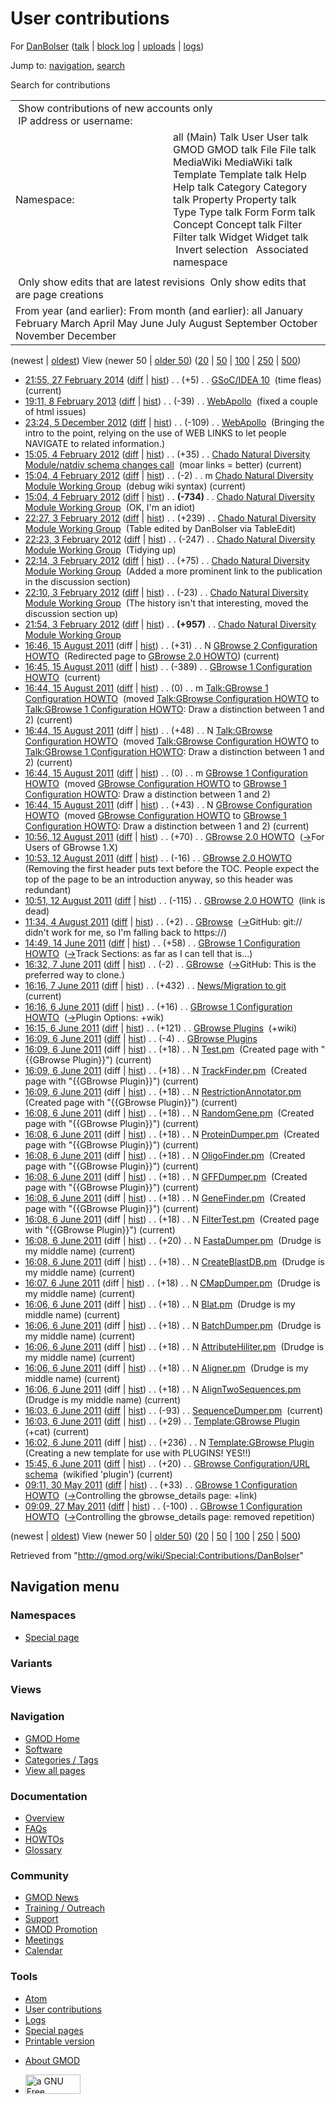 <div id="mw-page-base" class="noprint">

</div>

<div id="mw-head-base" class="noprint">

</div>

<div id="content" class="mw-body" role="main">

<span id="top"></span>

<div id="mw-js-message" style="display:none;">

</div>



# <span dir="auto">User contributions</span>

<div id="bodyContent">

<div id="contentSub">

For [DanBolser](/wiki/User:DanBolser "User:DanBolser") (<a
href="/mediawiki/index.php?title=User_talk:DanBolser&amp;action=edit&amp;redlink=1"
class="new" title="User talk:DanBolser (page does not exist)">talk</a>
\| [block
log](/mediawiki/index.php?title=Special:Log/block&page=User%3ADanBolser "Special:Log/block")
\|
[uploads](/wiki/Special:ListFiles/DanBolser "Special:ListFiles/DanBolser")
\| [logs](/wiki/Special:Log/DanBolser "Special:Log/DanBolser"))

</div>

<div id="jump-to-nav" class="mw-jump">

Jump to: [navigation](#mw-navigation), [search](#p-search)

</div>

<div id="mw-content-text">

Search for contributions

<table class="mw-contributions-table">
<colgroup>
<col style="width: 50%" />
<col style="width: 50%" />
</colgroup>
<tbody>
<tr class="odd">
<td colspan="2"> Show contributions of new accounts only<br />
 IP address or username:</td>
</tr>
<tr class="even">
<td class="mw-label">Namespace:</td>
<td>all (Main) Talk User User talk GMOD GMOD talk File File talk
MediaWiki MediaWiki talk Template Template talk Help Help talk Category
Category talk Property Property talk Type Type talk Form Form talk
Concept Concept talk Filter Filter talk Widget Widget talk  
 Invert selection 
 Associated namespace </td>
</tr>
<tr class="odd">
<td colspan="2"></td>
</tr>
<tr class="even">
<td colspan="2"> Only show edits that are latest revisions
 Only show edits that are page creations</td>
</tr>
<tr class="odd">
<td colspan="2">From year (and earlier): From month (and earlier): all
January February March April May June July August September October
November December</td>
</tr>
</tbody>
</table>

(newest \| <a
href="/mediawiki/index.php?title=Special:Contributions/DanBolser&amp;dir=prev&amp;target=DanBolser"
class="mw-lastlink" rel="last"
title="Special:Contributions/DanBolser">oldest</a>) View (newer 50 \| <a
href="/mediawiki/index.php?title=Special:Contributions/DanBolser&amp;offset=20110527090903&amp;target=DanBolser"
class="mw-nextlink" rel="next"
title="Special:Contributions/DanBolser">older 50</a>) (<a
href="/mediawiki/index.php?title=Special:Contributions/DanBolser&amp;offset=&amp;limit=20&amp;target=DanBolser"
class="mw-numlink" title="Special:Contributions/DanBolser">20</a> \| <a
href="/mediawiki/index.php?title=Special:Contributions/DanBolser&amp;offset=&amp;limit=50&amp;target=DanBolser"
class="mw-numlink" title="Special:Contributions/DanBolser">50</a> \| <a
href="/mediawiki/index.php?title=Special:Contributions/DanBolser&amp;offset=&amp;limit=100&amp;target=DanBolser"
class="mw-numlink" title="Special:Contributions/DanBolser">100</a> \| <a
href="/mediawiki/index.php?title=Special:Contributions/DanBolser&amp;offset=&amp;limit=250&amp;target=DanBolser"
class="mw-numlink" title="Special:Contributions/DanBolser">250</a> \| <a
href="/mediawiki/index.php?title=Special:Contributions/DanBolser&amp;offset=&amp;limit=500&amp;target=DanBolser"
class="mw-numlink" title="Special:Contributions/DanBolser">500</a>)

- <a href="/mediawiki/index.php?title=GSoC/IDEA_10&amp;oldid=25582"
  class="mw-changeslist-date" title="GSoC/IDEA 10">21:55, 27 February
  2014</a>
  ([diff](/mediawiki/index.php?title=GSoC/IDEA_10&diff=prev&oldid=25582 "GSoC/IDEA 10")
  \|
  [hist](/mediawiki/index.php?title=GSoC/IDEA_10&action=history "GSoC/IDEA 10"))
  <span class="mw-changeslist-separator">. .</span>
  <span class="mw-plusminus-pos" dir="ltr"
  title="7,913 bytes after change">(+5)</span>‎
  <span class="mw-changeslist-separator">. .</span>
  <a href="/wiki/GSoC/IDEA_10" class="mw-contributions-title"
  title="GSoC/IDEA 10">GSoC/IDEA 10</a> ‎ <span class="comment">(time
  fleas)</span> <span class="mw-uctop">(current)</span>
- <a href="/mediawiki/index.php?title=WebApollo&amp;oldid=22921"
  class="mw-changeslist-date" title="WebApollo">19:11, 8 February 2013</a>
  ([diff](/mediawiki/index.php?title=WebApollo&diff=prev&oldid=22921 "WebApollo")
  \|
  [hist](/mediawiki/index.php?title=WebApollo&action=history "WebApollo"))
  <span class="mw-changeslist-separator">. .</span>
  <span class="mw-plusminus-neg" dir="ltr"
  title="5,827 bytes after change">(-39)</span>‎
  <span class="mw-changeslist-separator">. .</span>
  <a href="/wiki/WebApollo" class="mw-contributions-title"
  title="WebApollo">WebApollo</a> ‎ <span class="comment">(fixed a couple
  of html issues)</span>
- <a href="/mediawiki/index.php?title=WebApollo&amp;oldid=22582"
  class="mw-changeslist-date" title="WebApollo">23:24, 5 December 2012</a>
  ([diff](/mediawiki/index.php?title=WebApollo&diff=prev&oldid=22582 "WebApollo")
  \|
  [hist](/mediawiki/index.php?title=WebApollo&action=history "WebApollo"))
  <span class="mw-changeslist-separator">. .</span>
  <span class="mw-plusminus-neg" dir="ltr"
  title="4,773 bytes after change">(-109)</span>‎
  <span class="mw-changeslist-separator">. .</span>
  <a href="/wiki/WebApollo" class="mw-contributions-title"
  title="WebApollo">WebApollo</a> ‎ <span class="comment">(Bringing the
  intro to the point, relying on the use of WEB LINKS to let people
  NAVIGATE to related information.)</span>
- <a
  href="/mediawiki/index.php?title=Chado_Natural_Diversity_Module/natdiv_schema_changes_call&amp;oldid=19682"
  class="mw-changeslist-date"
  title="Chado Natural Diversity Module/natdiv schema changes call">15:05,
  4 February 2012</a>
  ([diff](/mediawiki/index.php?title=Chado_Natural_Diversity_Module/natdiv_schema_changes_call&diff=prev&oldid=19682 "Chado Natural Diversity Module/natdiv schema changes call")
  \|
  [hist](/mediawiki/index.php?title=Chado_Natural_Diversity_Module/natdiv_schema_changes_call&action=history "Chado Natural Diversity Module/natdiv schema changes call"))
  <span class="mw-changeslist-separator">. .</span>
  <span class="mw-plusminus-pos" dir="ltr"
  title="11,541 bytes after change">(+35)</span>‎
  <span class="mw-changeslist-separator">. .</span> <a
  href="/wiki/Chado_Natural_Diversity_Module/natdiv_schema_changes_call"
  class="mw-contributions-title"
  title="Chado Natural Diversity Module/natdiv schema changes call">Chado
  Natural Diversity Module/natdiv schema changes call</a> ‎
  <span class="comment">(moar links = better)</span>
  <span class="mw-uctop">(current)</span>
- <a
  href="/mediawiki/index.php?title=Chado_Natural_Diversity_Module_Working_Group&amp;oldid=19681"
  class="mw-changeslist-date"
  title="Chado Natural Diversity Module Working Group">15:04, 4 February
  2012</a>
  ([diff](/mediawiki/index.php?title=Chado_Natural_Diversity_Module_Working_Group&diff=prev&oldid=19681 "Chado Natural Diversity Module Working Group")
  \|
  [hist](/mediawiki/index.php?title=Chado_Natural_Diversity_Module_Working_Group&action=history "Chado Natural Diversity Module Working Group"))
  <span class="mw-changeslist-separator">. .</span>
  <span class="mw-plusminus-neg" dir="ltr"
  title="5,792 bytes after change">(-2)</span>‎
  <span class="mw-changeslist-separator">. .</span> m
  <a href="/wiki/Chado_Natural_Diversity_Module_Working_Group"
  class="mw-contributions-title"
  title="Chado Natural Diversity Module Working Group">Chado Natural
  Diversity Module Working Group</a> ‎ <span class="comment">(debug wiki
  syntax)</span> <span class="mw-uctop">(current)</span>
- <a
  href="/mediawiki/index.php?title=Chado_Natural_Diversity_Module_Working_Group&amp;oldid=19680"
  class="mw-changeslist-date"
  title="Chado Natural Diversity Module Working Group">15:04, 4 February
  2012</a>
  ([diff](/mediawiki/index.php?title=Chado_Natural_Diversity_Module_Working_Group&diff=prev&oldid=19680 "Chado Natural Diversity Module Working Group")
  \|
  [hist](/mediawiki/index.php?title=Chado_Natural_Diversity_Module_Working_Group&action=history "Chado Natural Diversity Module Working Group"))
  <span class="mw-changeslist-separator">. .</span> **(-734)**‎
  <span class="mw-changeslist-separator">. .</span>
  <a href="/wiki/Chado_Natural_Diversity_Module_Working_Group"
  class="mw-contributions-title"
  title="Chado Natural Diversity Module Working Group">Chado Natural
  Diversity Module Working Group</a> ‎ <span class="comment">(OK, I'm an
  idiot)</span>
- <a
  href="/mediawiki/index.php?title=Chado_Natural_Diversity_Module_Working_Group&amp;oldid=19679"
  class="mw-changeslist-date"
  title="Chado Natural Diversity Module Working Group">22:27, 3 February
  2012</a>
  ([diff](/mediawiki/index.php?title=Chado_Natural_Diversity_Module_Working_Group&diff=prev&oldid=19679 "Chado Natural Diversity Module Working Group")
  \|
  [hist](/mediawiki/index.php?title=Chado_Natural_Diversity_Module_Working_Group&action=history "Chado Natural Diversity Module Working Group"))
  <span class="mw-changeslist-separator">. .</span>
  <span class="mw-plusminus-pos" dir="ltr"
  title="6,528 bytes after change">(+239)</span>‎
  <span class="mw-changeslist-separator">. .</span>
  <a href="/wiki/Chado_Natural_Diversity_Module_Working_Group"
  class="mw-contributions-title"
  title="Chado Natural Diversity Module Working Group">Chado Natural
  Diversity Module Working Group</a> ‎ <span class="comment">(Table
  edited by DanBolser via TableEdit)</span>
- <a
  href="/mediawiki/index.php?title=Chado_Natural_Diversity_Module_Working_Group&amp;oldid=19678"
  class="mw-changeslist-date"
  title="Chado Natural Diversity Module Working Group">22:23, 3 February
  2012</a>
  ([diff](/mediawiki/index.php?title=Chado_Natural_Diversity_Module_Working_Group&diff=prev&oldid=19678 "Chado Natural Diversity Module Working Group")
  \|
  [hist](/mediawiki/index.php?title=Chado_Natural_Diversity_Module_Working_Group&action=history "Chado Natural Diversity Module Working Group"))
  <span class="mw-changeslist-separator">. .</span>
  <span class="mw-plusminus-neg" dir="ltr"
  title="6,289 bytes after change">(-247)</span>‎
  <span class="mw-changeslist-separator">. .</span>
  <a href="/wiki/Chado_Natural_Diversity_Module_Working_Group"
  class="mw-contributions-title"
  title="Chado Natural Diversity Module Working Group">Chado Natural
  Diversity Module Working Group</a> ‎ <span class="comment">(Tidying
  up)</span>
- <a
  href="/mediawiki/index.php?title=Chado_Natural_Diversity_Module_Working_Group&amp;oldid=19677"
  class="mw-changeslist-date"
  title="Chado Natural Diversity Module Working Group">22:14, 3 February
  2012</a>
  ([diff](/mediawiki/index.php?title=Chado_Natural_Diversity_Module_Working_Group&diff=prev&oldid=19677 "Chado Natural Diversity Module Working Group")
  \|
  [hist](/mediawiki/index.php?title=Chado_Natural_Diversity_Module_Working_Group&action=history "Chado Natural Diversity Module Working Group"))
  <span class="mw-changeslist-separator">. .</span>
  <span class="mw-plusminus-pos" dir="ltr"
  title="6,536 bytes after change">(+75)</span>‎
  <span class="mw-changeslist-separator">. .</span>
  <a href="/wiki/Chado_Natural_Diversity_Module_Working_Group"
  class="mw-contributions-title"
  title="Chado Natural Diversity Module Working Group">Chado Natural
  Diversity Module Working Group</a> ‎ <span class="comment">(Added a
  more prominent link to the publication in the discussion
  section)</span>
- <a
  href="/mediawiki/index.php?title=Chado_Natural_Diversity_Module_Working_Group&amp;oldid=19676"
  class="mw-changeslist-date"
  title="Chado Natural Diversity Module Working Group">22:10, 3 February
  2012</a>
  ([diff](/mediawiki/index.php?title=Chado_Natural_Diversity_Module_Working_Group&diff=prev&oldid=19676 "Chado Natural Diversity Module Working Group")
  \|
  [hist](/mediawiki/index.php?title=Chado_Natural_Diversity_Module_Working_Group&action=history "Chado Natural Diversity Module Working Group"))
  <span class="mw-changeslist-separator">. .</span>
  <span class="mw-plusminus-neg" dir="ltr"
  title="6,461 bytes after change">(-23)</span>‎
  <span class="mw-changeslist-separator">. .</span>
  <a href="/wiki/Chado_Natural_Diversity_Module_Working_Group"
  class="mw-contributions-title"
  title="Chado Natural Diversity Module Working Group">Chado Natural
  Diversity Module Working Group</a> ‎ <span class="comment">(The history
  isn't that interesting, moved the discussion section up)</span>
- <a
  href="/mediawiki/index.php?title=Chado_Natural_Diversity_Module_Working_Group&amp;oldid=19675"
  class="mw-changeslist-date"
  title="Chado Natural Diversity Module Working Group">21:54, 3 February
  2012</a>
  ([diff](/mediawiki/index.php?title=Chado_Natural_Diversity_Module_Working_Group&diff=prev&oldid=19675 "Chado Natural Diversity Module Working Group")
  \|
  [hist](/mediawiki/index.php?title=Chado_Natural_Diversity_Module_Working_Group&action=history "Chado Natural Diversity Module Working Group"))
  <span class="mw-changeslist-separator">. .</span> **(+957)**‎
  <span class="mw-changeslist-separator">. .</span>
  <a href="/wiki/Chado_Natural_Diversity_Module_Working_Group"
  class="mw-contributions-title"
  title="Chado Natural Diversity Module Working Group">Chado Natural
  Diversity Module Working Group</a> ‎
- <a
  href="/mediawiki/index.php?title=GBrowse_2_Configuration_HOWTO&amp;oldid=18558"
  class="mw-changeslist-date" title="GBrowse 2 Configuration HOWTO">16:46,
  15 August 2011</a> (diff \|
  [hist](/mediawiki/index.php?title=GBrowse_2_Configuration_HOWTO&action=history "GBrowse 2 Configuration HOWTO"))
  <span class="mw-changeslist-separator">. .</span>
  <span class="mw-plusminus-pos" dir="ltr"
  title="31 bytes after change">(+31)</span>‎
  <span class="mw-changeslist-separator">. .</span> N <a
  href="/mediawiki/index.php?title=GBrowse_2_Configuration_HOWTO&amp;redirect=no"
  class="mw-redirect mw-contributions-title"
  title="GBrowse 2 Configuration HOWTO">GBrowse 2 Configuration HOWTO</a>
  ‎ <span class="comment">(Redirected page to [GBrowse 2.0
  HOWTO](/wiki/GBrowse_2.0_HOWTO "GBrowse 2.0 HOWTO"))</span>
  <span class="mw-uctop">(current)</span>
- <a
  href="/mediawiki/index.php?title=GBrowse_1_Configuration_HOWTO&amp;oldid=18557"
  class="mw-changeslist-date" title="GBrowse 1 Configuration HOWTO">16:45,
  15 August 2011</a>
  ([diff](/mediawiki/index.php?title=GBrowse_1_Configuration_HOWTO&diff=prev&oldid=18557 "GBrowse 1 Configuration HOWTO")
  \|
  [hist](/mediawiki/index.php?title=GBrowse_1_Configuration_HOWTO&action=history "GBrowse 1 Configuration HOWTO"))
  <span class="mw-changeslist-separator">. .</span>
  <span class="mw-plusminus-neg" dir="ltr"
  title="81,041 bytes after change">(-389)</span>‎
  <span class="mw-changeslist-separator">. .</span>
  <a href="/wiki/GBrowse_1_Configuration_HOWTO"
  class="mw-contributions-title"
  title="GBrowse 1 Configuration HOWTO">GBrowse 1 Configuration HOWTO</a>
  ‎ <span class="mw-uctop">(current)</span>
- <a
  href="/mediawiki/index.php?title=Talk:GBrowse_1_Configuration_HOWTO&amp;oldid=18555"
  class="mw-changeslist-date"
  title="Talk:GBrowse 1 Configuration HOWTO">16:44, 15 August 2011</a>
  ([diff](/mediawiki/index.php?title=Talk:GBrowse_1_Configuration_HOWTO&diff=prev&oldid=18555 "Talk:GBrowse 1 Configuration HOWTO")
  \|
  [hist](/mediawiki/index.php?title=Talk:GBrowse_1_Configuration_HOWTO&action=history "Talk:GBrowse 1 Configuration HOWTO"))
  <span class="mw-changeslist-separator">. .</span>
  <span class="mw-plusminus-null" dir="ltr"
  title="2,739 bytes after change">(0)</span>‎
  <span class="mw-changeslist-separator">. .</span> m
  <a href="/wiki/Talk:GBrowse_1_Configuration_HOWTO"
  class="mw-contributions-title"
  title="Talk:GBrowse 1 Configuration HOWTO">Talk:GBrowse 1 Configuration
  HOWTO</a> ‎ <span class="comment">(moved
  <a href="/wiki/Talk:GBrowse_Configuration_HOWTO" class="mw-redirect"
  title="Talk:GBrowse Configuration HOWTO">Talk:GBrowse Configuration
  HOWTO</a> to [Talk:GBrowse 1 Configuration
  HOWTO](/wiki/Talk:GBrowse_1_Configuration_HOWTO "Talk:GBrowse 1 Configuration HOWTO"):
  Draw a distinction between 1 and 2)</span>
  <span class="mw-uctop">(current)</span>
- <a
  href="/mediawiki/index.php?title=Talk:GBrowse_Configuration_HOWTO&amp;oldid=18556"
  class="mw-changeslist-date"
  title="Talk:GBrowse Configuration HOWTO">16:44, 15 August 2011</a>
  (diff \|
  [hist](/mediawiki/index.php?title=Talk:GBrowse_Configuration_HOWTO&action=history "Talk:GBrowse Configuration HOWTO"))
  <span class="mw-changeslist-separator">. .</span>
  <span class="mw-plusminus-pos" dir="ltr"
  title="48 bytes after change">(+48)</span>‎
  <span class="mw-changeslist-separator">. .</span> N <a
  href="/mediawiki/index.php?title=Talk:GBrowse_Configuration_HOWTO&amp;redirect=no"
  class="mw-redirect mw-contributions-title"
  title="Talk:GBrowse Configuration HOWTO">Talk:GBrowse Configuration
  HOWTO</a> ‎ <span class="comment">(moved
  <a href="/wiki/Talk:GBrowse_Configuration_HOWTO" class="mw-redirect"
  title="Talk:GBrowse Configuration HOWTO">Talk:GBrowse Configuration
  HOWTO</a> to [Talk:GBrowse 1 Configuration
  HOWTO](/wiki/Talk:GBrowse_1_Configuration_HOWTO "Talk:GBrowse 1 Configuration HOWTO"):
  Draw a distinction between 1 and 2)</span>
  <span class="mw-uctop">(current)</span>
- <a
  href="/mediawiki/index.php?title=GBrowse_1_Configuration_HOWTO&amp;oldid=18553"
  class="mw-changeslist-date" title="GBrowse 1 Configuration HOWTO">16:44,
  15 August 2011</a>
  ([diff](/mediawiki/index.php?title=GBrowse_1_Configuration_HOWTO&diff=prev&oldid=18553 "GBrowse 1 Configuration HOWTO")
  \|
  [hist](/mediawiki/index.php?title=GBrowse_1_Configuration_HOWTO&action=history "GBrowse 1 Configuration HOWTO"))
  <span class="mw-changeslist-separator">. .</span>
  <span class="mw-plusminus-null" dir="ltr"
  title="81,430 bytes after change">(0)</span>‎
  <span class="mw-changeslist-separator">. .</span> m
  <a href="/wiki/GBrowse_1_Configuration_HOWTO"
  class="mw-contributions-title"
  title="GBrowse 1 Configuration HOWTO">GBrowse 1 Configuration HOWTO</a>
  ‎ <span class="comment">(moved
  <a href="/wiki/GBrowse_Configuration_HOWTO" class="mw-redirect"
  title="GBrowse Configuration HOWTO">GBrowse Configuration HOWTO</a> to
  [GBrowse 1 Configuration
  HOWTO](/wiki/GBrowse_1_Configuration_HOWTO "GBrowse 1 Configuration HOWTO"):
  Draw a distinction between 1 and 2)</span>
- <a
  href="/mediawiki/index.php?title=GBrowse_Configuration_HOWTO&amp;oldid=18554"
  class="mw-changeslist-date" title="GBrowse Configuration HOWTO">16:44,
  15 August 2011</a> (diff \|
  [hist](/mediawiki/index.php?title=GBrowse_Configuration_HOWTO&action=history "GBrowse Configuration HOWTO"))
  <span class="mw-changeslist-separator">. .</span>
  <span class="mw-plusminus-pos" dir="ltr"
  title="43 bytes after change">(+43)</span>‎
  <span class="mw-changeslist-separator">. .</span> N <a
  href="/mediawiki/index.php?title=GBrowse_Configuration_HOWTO&amp;redirect=no"
  class="mw-redirect mw-contributions-title"
  title="GBrowse Configuration HOWTO">GBrowse Configuration HOWTO</a> ‎
  <span class="comment">(moved
  <a href="/wiki/GBrowse_Configuration_HOWTO" class="mw-redirect"
  title="GBrowse Configuration HOWTO">GBrowse Configuration HOWTO</a> to
  [GBrowse 1 Configuration
  HOWTO](/wiki/GBrowse_1_Configuration_HOWTO "GBrowse 1 Configuration HOWTO"):
  Draw a distinction between 1 and 2)</span>
  <span class="mw-uctop">(current)</span>
- <a href="/mediawiki/index.php?title=GBrowse_2.0_HOWTO&amp;oldid=18537"
  class="mw-changeslist-date" title="GBrowse 2.0 HOWTO">10:56, 12 August
  2011</a>
  ([diff](/mediawiki/index.php?title=GBrowse_2.0_HOWTO&diff=prev&oldid=18537 "GBrowse 2.0 HOWTO")
  \|
  [hist](/mediawiki/index.php?title=GBrowse_2.0_HOWTO&action=history "GBrowse 2.0 HOWTO"))
  <span class="mw-changeslist-separator">. .</span>
  <span class="mw-plusminus-pos" dir="ltr"
  title="95,025 bytes after change">(+70)</span>‎
  <span class="mw-changeslist-separator">. .</span>
  <a href="/wiki/GBrowse_2.0_HOWTO" class="mw-contributions-title"
  title="GBrowse 2.0 HOWTO">GBrowse 2.0 HOWTO</a> ‎
  <span class="comment">([→](/wiki/GBrowse_2.0_HOWTO#For_Users_of_GBrowse_1.X "GBrowse 2.0 HOWTO")‎<span dir="auto"><span class="autocomment">For
  Users of GBrowse 1.X</span></span>)</span>
- <a href="/mediawiki/index.php?title=GBrowse_2.0_HOWTO&amp;oldid=18536"
  class="mw-changeslist-date" title="GBrowse 2.0 HOWTO">10:53, 12 August
  2011</a>
  ([diff](/mediawiki/index.php?title=GBrowse_2.0_HOWTO&diff=prev&oldid=18536 "GBrowse 2.0 HOWTO")
  \|
  [hist](/mediawiki/index.php?title=GBrowse_2.0_HOWTO&action=history "GBrowse 2.0 HOWTO"))
  <span class="mw-changeslist-separator">. .</span>
  <span class="mw-plusminus-neg" dir="ltr"
  title="94,955 bytes after change">(-16)</span>‎
  <span class="mw-changeslist-separator">. .</span>
  <a href="/wiki/GBrowse_2.0_HOWTO" class="mw-contributions-title"
  title="GBrowse 2.0 HOWTO">GBrowse 2.0 HOWTO</a> ‎
  <span class="comment">(Removing the first header puts text before the
  TOC. People expect the top of the page to be an introduction anyway,
  so this header was redundant)</span>
- <a href="/mediawiki/index.php?title=GBrowse_2.0_HOWTO&amp;oldid=18535"
  class="mw-changeslist-date" title="GBrowse 2.0 HOWTO">10:51, 12 August
  2011</a>
  ([diff](/mediawiki/index.php?title=GBrowse_2.0_HOWTO&diff=prev&oldid=18535 "GBrowse 2.0 HOWTO")
  \|
  [hist](/mediawiki/index.php?title=GBrowse_2.0_HOWTO&action=history "GBrowse 2.0 HOWTO"))
  <span class="mw-changeslist-separator">. .</span>
  <span class="mw-plusminus-neg" dir="ltr"
  title="94,971 bytes after change">(-115)</span>‎
  <span class="mw-changeslist-separator">. .</span>
  <a href="/wiki/GBrowse_2.0_HOWTO" class="mw-contributions-title"
  title="GBrowse 2.0 HOWTO">GBrowse 2.0 HOWTO</a> ‎
  <span class="comment">(link is dead)</span>
- <a href="/mediawiki/index.php?title=GBrowse&amp;oldid=18451"
  class="mw-changeslist-date" title="GBrowse">11:34, 4 August 2011</a>
  ([diff](/mediawiki/index.php?title=GBrowse&diff=prev&oldid=18451 "GBrowse")
  \|
  [hist](/mediawiki/index.php?title=GBrowse&action=history "GBrowse"))
  <span class="mw-changeslist-separator">. .</span>
  <span class="mw-plusminus-pos" dir="ltr"
  title="7,430 bytes after change">(+2)</span>‎
  <span class="mw-changeslist-separator">. .</span>
  <a href="/wiki/GBrowse" class="mw-contributions-title"
  title="GBrowse">GBrowse</a> ‎
  <span class="comment">([→](/wiki/GBrowse#GitHub "GBrowse")‎<span dir="auto"><span class="autocomment">GitHub:
  </span> git:// didn't work for me, so I'm falling back to
  https://</span>)</span>
- <a
  href="/mediawiki/index.php?title=GBrowse_1_Configuration_HOWTO&amp;oldid=18093"
  class="mw-changeslist-date" title="GBrowse 1 Configuration HOWTO">14:49,
  14 June 2011</a>
  ([diff](/mediawiki/index.php?title=GBrowse_1_Configuration_HOWTO&diff=prev&oldid=18093 "GBrowse 1 Configuration HOWTO")
  \|
  [hist](/mediawiki/index.php?title=GBrowse_1_Configuration_HOWTO&action=history "GBrowse 1 Configuration HOWTO"))
  <span class="mw-changeslist-separator">. .</span>
  <span class="mw-plusminus-pos" dir="ltr"
  title="81,430 bytes after change">(+58)</span>‎
  <span class="mw-changeslist-separator">. .</span>
  <a href="/wiki/GBrowse_1_Configuration_HOWTO"
  class="mw-contributions-title"
  title="GBrowse 1 Configuration HOWTO">GBrowse 1 Configuration HOWTO</a>
  ‎
  <span class="comment">([→](/wiki/GBrowse_1_Configuration_HOWTO#Track_Sections "GBrowse 1 Configuration HOWTO")‎<span dir="auto"><span class="autocomment">Track
  Sections: </span> as far as I can tell that is...</span>)</span>
- <a href="/mediawiki/index.php?title=GBrowse&amp;oldid=17962"
  class="mw-changeslist-date" title="GBrowse">16:32, 7 June 2011</a>
  ([diff](/mediawiki/index.php?title=GBrowse&diff=prev&oldid=17962 "GBrowse")
  \|
  [hist](/mediawiki/index.php?title=GBrowse&action=history "GBrowse"))
  <span class="mw-changeslist-separator">. .</span>
  <span class="mw-plusminus-neg" dir="ltr"
  title="7,428 bytes after change">(-2)</span>‎
  <span class="mw-changeslist-separator">. .</span>
  <a href="/wiki/GBrowse" class="mw-contributions-title"
  title="GBrowse">GBrowse</a> ‎
  <span class="comment">([→](/wiki/GBrowse#GitHub "GBrowse")‎<span dir="auto"><span class="autocomment">GitHub:
  </span> This is the preferred way to clone.</span>)</span>
- <a
  href="/mediawiki/index.php?title=News/Migration_to_git&amp;oldid=17961"
  class="mw-changeslist-date" title="News/Migration to git">16:16, 7 June
  2011</a>
  ([diff](/mediawiki/index.php?title=News/Migration_to_git&diff=prev&oldid=17961 "News/Migration to git")
  \|
  [hist](/mediawiki/index.php?title=News/Migration_to_git&action=history "News/Migration to git"))
  <span class="mw-changeslist-separator">. .</span>
  <span class="mw-plusminus-pos" dir="ltr"
  title="1,048 bytes after change">(+432)</span>‎
  <span class="mw-changeslist-separator">. .</span>
  <a href="/wiki/News/Migration_to_git" class="mw-contributions-title"
  title="News/Migration to git">News/Migration to git</a> ‎
  <span class="mw-uctop">(current)</span>
- <a
  href="/mediawiki/index.php?title=GBrowse_1_Configuration_HOWTO&amp;oldid=17940"
  class="mw-changeslist-date" title="GBrowse 1 Configuration HOWTO">16:16,
  6 June 2011</a>
  ([diff](/mediawiki/index.php?title=GBrowse_1_Configuration_HOWTO&diff=prev&oldid=17940 "GBrowse 1 Configuration HOWTO")
  \|
  [hist](/mediawiki/index.php?title=GBrowse_1_Configuration_HOWTO&action=history "GBrowse 1 Configuration HOWTO"))
  <span class="mw-changeslist-separator">. .</span>
  <span class="mw-plusminus-pos" dir="ltr"
  title="81,372 bytes after change">(+16)</span>‎
  <span class="mw-changeslist-separator">. .</span>
  <a href="/wiki/GBrowse_1_Configuration_HOWTO"
  class="mw-contributions-title"
  title="GBrowse 1 Configuration HOWTO">GBrowse 1 Configuration HOWTO</a>
  ‎
  <span class="comment">([→](/wiki/GBrowse_1_Configuration_HOWTO#Plugin_Options "GBrowse 1 Configuration HOWTO")‎<span dir="auto"><span class="autocomment">Plugin
  Options: </span> +wik</span>)</span>
- <a href="/mediawiki/index.php?title=GBrowse_Plugins&amp;oldid=17939"
  class="mw-changeslist-date" title="GBrowse Plugins">16:15, 6 June
  2011</a>
  ([diff](/mediawiki/index.php?title=GBrowse_Plugins&diff=prev&oldid=17939 "GBrowse Plugins")
  \|
  [hist](/mediawiki/index.php?title=GBrowse_Plugins&action=history "GBrowse Plugins"))
  <span class="mw-changeslist-separator">. .</span>
  <span class="mw-plusminus-pos" dir="ltr"
  title="2,468 bytes after change">(+121)</span>‎
  <span class="mw-changeslist-separator">. .</span>
  <a href="/wiki/GBrowse_Plugins" class="mw-contributions-title"
  title="GBrowse Plugins">GBrowse Plugins</a> ‎
  <span class="comment">(+wiki)</span>
- <a href="/mediawiki/index.php?title=GBrowse_Plugins&amp;oldid=17938"
  class="mw-changeslist-date" title="GBrowse Plugins">16:09, 6 June
  2011</a>
  ([diff](/mediawiki/index.php?title=GBrowse_Plugins&diff=prev&oldid=17938 "GBrowse Plugins")
  \|
  [hist](/mediawiki/index.php?title=GBrowse_Plugins&action=history "GBrowse Plugins"))
  <span class="mw-changeslist-separator">. .</span>
  <span class="mw-plusminus-neg" dir="ltr"
  title="2,347 bytes after change">(-4)</span>‎
  <span class="mw-changeslist-separator">. .</span>
  <a href="/wiki/GBrowse_Plugins" class="mw-contributions-title"
  title="GBrowse Plugins">GBrowse Plugins</a> ‎
- <a href="/mediawiki/index.php?title=Test.pm&amp;oldid=17937"
  class="mw-changeslist-date" title="Test.pm">16:09, 6 June 2011</a>
  (diff \|
  [hist](/mediawiki/index.php?title=Test.pm&action=history "Test.pm"))
  <span class="mw-changeslist-separator">. .</span>
  <span class="mw-plusminus-pos" dir="ltr"
  title="18 bytes after change">(+18)</span>‎
  <span class="mw-changeslist-separator">. .</span> N
  <a href="/wiki/Test.pm" class="mw-contributions-title"
  title="Test.pm">Test.pm</a> ‎ <span class="comment">(Created page with
  "{{GBrowse Plugin}}")</span> <span class="mw-uctop">(current)</span>
- <a href="/mediawiki/index.php?title=TrackFinder.pm&amp;oldid=17936"
  class="mw-changeslist-date" title="TrackFinder.pm">16:09, 6 June
  2011</a> (diff \|
  [hist](/mediawiki/index.php?title=TrackFinder.pm&action=history "TrackFinder.pm"))
  <span class="mw-changeslist-separator">. .</span>
  <span class="mw-plusminus-pos" dir="ltr"
  title="18 bytes after change">(+18)</span>‎
  <span class="mw-changeslist-separator">. .</span> N
  <a href="/wiki/TrackFinder.pm" class="mw-contributions-title"
  title="TrackFinder.pm">TrackFinder.pm</a> ‎
  <span class="comment">(Created page with "{{GBrowse Plugin}}")</span>
  <span class="mw-uctop">(current)</span>
- <a
  href="/mediawiki/index.php?title=RestrictionAnnotator.pm&amp;oldid=17935"
  class="mw-changeslist-date" title="RestrictionAnnotator.pm">16:09, 6
  June 2011</a> (diff \|
  [hist](/mediawiki/index.php?title=RestrictionAnnotator.pm&action=history "RestrictionAnnotator.pm"))
  <span class="mw-changeslist-separator">. .</span>
  <span class="mw-plusminus-pos" dir="ltr"
  title="18 bytes after change">(+18)</span>‎
  <span class="mw-changeslist-separator">. .</span> N
  <a href="/wiki/RestrictionAnnotator.pm" class="mw-contributions-title"
  title="RestrictionAnnotator.pm">RestrictionAnnotator.pm</a> ‎
  <span class="comment">(Created page with "{{GBrowse Plugin}}")</span>
  <span class="mw-uctop">(current)</span>
- <a href="/mediawiki/index.php?title=RandomGene.pm&amp;oldid=17934"
  class="mw-changeslist-date" title="RandomGene.pm">16:08, 6 June 2011</a>
  (diff \|
  [hist](/mediawiki/index.php?title=RandomGene.pm&action=history "RandomGene.pm"))
  <span class="mw-changeslist-separator">. .</span>
  <span class="mw-plusminus-pos" dir="ltr"
  title="18 bytes after change">(+18)</span>‎
  <span class="mw-changeslist-separator">. .</span> N
  <a href="/wiki/RandomGene.pm" class="mw-contributions-title"
  title="RandomGene.pm">RandomGene.pm</a> ‎
  <span class="comment">(Created page with "{{GBrowse Plugin}}")</span>
  <span class="mw-uctop">(current)</span>
- <a href="/mediawiki/index.php?title=ProteinDumper.pm&amp;oldid=17933"
  class="mw-changeslist-date" title="ProteinDumper.pm">16:08, 6 June
  2011</a> (diff \|
  [hist](/mediawiki/index.php?title=ProteinDumper.pm&action=history "ProteinDumper.pm"))
  <span class="mw-changeslist-separator">. .</span>
  <span class="mw-plusminus-pos" dir="ltr"
  title="18 bytes after change">(+18)</span>‎
  <span class="mw-changeslist-separator">. .</span> N
  <a href="/wiki/ProteinDumper.pm" class="mw-contributions-title"
  title="ProteinDumper.pm">ProteinDumper.pm</a> ‎
  <span class="comment">(Created page with "{{GBrowse Plugin}}")</span>
  <span class="mw-uctop">(current)</span>
- <a href="/mediawiki/index.php?title=OligoFinder.pm&amp;oldid=17932"
  class="mw-changeslist-date" title="OligoFinder.pm">16:08, 6 June
  2011</a> (diff \|
  [hist](/mediawiki/index.php?title=OligoFinder.pm&action=history "OligoFinder.pm"))
  <span class="mw-changeslist-separator">. .</span>
  <span class="mw-plusminus-pos" dir="ltr"
  title="18 bytes after change">(+18)</span>‎
  <span class="mw-changeslist-separator">. .</span> N
  <a href="/wiki/OligoFinder.pm" class="mw-contributions-title"
  title="OligoFinder.pm">OligoFinder.pm</a> ‎
  <span class="comment">(Created page with "{{GBrowse Plugin}}")</span>
  <span class="mw-uctop">(current)</span>
- <a href="/mediawiki/index.php?title=GFFDumper.pm&amp;oldid=17931"
  class="mw-changeslist-date" title="GFFDumper.pm">16:08, 6 June 2011</a>
  (diff \|
  [hist](/mediawiki/index.php?title=GFFDumper.pm&action=history "GFFDumper.pm"))
  <span class="mw-changeslist-separator">. .</span>
  <span class="mw-plusminus-pos" dir="ltr"
  title="18 bytes after change">(+18)</span>‎
  <span class="mw-changeslist-separator">. .</span> N
  <a href="/wiki/GFFDumper.pm" class="mw-contributions-title"
  title="GFFDumper.pm">GFFDumper.pm</a> ‎ <span class="comment">(Created
  page with "{{GBrowse Plugin}}")</span>
  <span class="mw-uctop">(current)</span>
- <a href="/mediawiki/index.php?title=GeneFinder.pm&amp;oldid=17930"
  class="mw-changeslist-date" title="GeneFinder.pm">16:08, 6 June 2011</a>
  (diff \|
  [hist](/mediawiki/index.php?title=GeneFinder.pm&action=history "GeneFinder.pm"))
  <span class="mw-changeslist-separator">. .</span>
  <span class="mw-plusminus-pos" dir="ltr"
  title="18 bytes after change">(+18)</span>‎
  <span class="mw-changeslist-separator">. .</span> N
  <a href="/wiki/GeneFinder.pm" class="mw-contributions-title"
  title="GeneFinder.pm">GeneFinder.pm</a> ‎
  <span class="comment">(Created page with "{{GBrowse Plugin}}")</span>
  <span class="mw-uctop">(current)</span>
- <a href="/mediawiki/index.php?title=FilterTest.pm&amp;oldid=17929"
  class="mw-changeslist-date" title="FilterTest.pm">16:08, 6 June 2011</a>
  (diff \|
  [hist](/mediawiki/index.php?title=FilterTest.pm&action=history "FilterTest.pm"))
  <span class="mw-changeslist-separator">. .</span>
  <span class="mw-plusminus-pos" dir="ltr"
  title="18 bytes after change">(+18)</span>‎
  <span class="mw-changeslist-separator">. .</span> N
  <a href="/wiki/FilterTest.pm" class="mw-contributions-title"
  title="FilterTest.pm">FilterTest.pm</a> ‎
  <span class="comment">(Created page with "{{GBrowse Plugin}}")</span>
  <span class="mw-uctop">(current)</span>
- <a href="/mediawiki/index.php?title=FastaDumper.pm&amp;oldid=17928"
  class="mw-changeslist-date" title="FastaDumper.pm">16:08, 6 June
  2011</a> (diff \|
  [hist](/mediawiki/index.php?title=FastaDumper.pm&action=history "FastaDumper.pm"))
  <span class="mw-changeslist-separator">. .</span>
  <span class="mw-plusminus-pos" dir="ltr"
  title="20 bytes after change">(+20)</span>‎
  <span class="mw-changeslist-separator">. .</span> N
  <a href="/wiki/FastaDumper.pm" class="mw-contributions-title"
  title="FastaDumper.pm">FastaDumper.pm</a> ‎
  <span class="comment">(Drudge is my middle name)</span>
  <span class="mw-uctop">(current)</span>
- <a href="/mediawiki/index.php?title=CreateBlastDB.pm&amp;oldid=17927"
  class="mw-changeslist-date" title="CreateBlastDB.pm">16:08, 6 June
  2011</a> (diff \|
  [hist](/mediawiki/index.php?title=CreateBlastDB.pm&action=history "CreateBlastDB.pm"))
  <span class="mw-changeslist-separator">. .</span>
  <span class="mw-plusminus-pos" dir="ltr"
  title="18 bytes after change">(+18)</span>‎
  <span class="mw-changeslist-separator">. .</span> N
  <a href="/wiki/CreateBlastDB.pm" class="mw-contributions-title"
  title="CreateBlastDB.pm">CreateBlastDB.pm</a> ‎
  <span class="comment">(Drudge is my middle name)</span>
  <span class="mw-uctop">(current)</span>
- <a href="/mediawiki/index.php?title=CMapDumper.pm&amp;oldid=17926"
  class="mw-changeslist-date" title="CMapDumper.pm">16:07, 6 June 2011</a>
  (diff \|
  [hist](/mediawiki/index.php?title=CMapDumper.pm&action=history "CMapDumper.pm"))
  <span class="mw-changeslist-separator">. .</span>
  <span class="mw-plusminus-pos" dir="ltr"
  title="18 bytes after change">(+18)</span>‎
  <span class="mw-changeslist-separator">. .</span> N
  <a href="/wiki/CMapDumper.pm" class="mw-contributions-title"
  title="CMapDumper.pm">CMapDumper.pm</a> ‎ <span class="comment">(Drudge
  is my middle name)</span> <span class="mw-uctop">(current)</span>
- <a href="/mediawiki/index.php?title=Blat.pm&amp;oldid=17925"
  class="mw-changeslist-date" title="Blat.pm">16:06, 6 June 2011</a>
  (diff \|
  [hist](/mediawiki/index.php?title=Blat.pm&action=history "Blat.pm"))
  <span class="mw-changeslist-separator">. .</span>
  <span class="mw-plusminus-pos" dir="ltr"
  title="18 bytes after change">(+18)</span>‎
  <span class="mw-changeslist-separator">. .</span> N
  <a href="/wiki/Blat.pm" class="mw-contributions-title"
  title="Blat.pm">Blat.pm</a> ‎ <span class="comment">(Drudge is my
  middle name)</span> <span class="mw-uctop">(current)</span>
- <a href="/mediawiki/index.php?title=BatchDumper.pm&amp;oldid=17923"
  class="mw-changeslist-date" title="BatchDumper.pm">16:06, 6 June
  2011</a> (diff \|
  [hist](/mediawiki/index.php?title=BatchDumper.pm&action=history "BatchDumper.pm"))
  <span class="mw-changeslist-separator">. .</span>
  <span class="mw-plusminus-pos" dir="ltr"
  title="18 bytes after change">(+18)</span>‎
  <span class="mw-changeslist-separator">. .</span> N
  <a href="/wiki/BatchDumper.pm" class="mw-contributions-title"
  title="BatchDumper.pm">BatchDumper.pm</a> ‎
  <span class="comment">(Drudge is my middle name)</span>
  <span class="mw-uctop">(current)</span>
- <a href="/mediawiki/index.php?title=AttributeHiliter.pm&amp;oldid=17922"
  class="mw-changeslist-date" title="AttributeHiliter.pm">16:06, 6 June
  2011</a> (diff \|
  [hist](/mediawiki/index.php?title=AttributeHiliter.pm&action=history "AttributeHiliter.pm"))
  <span class="mw-changeslist-separator">. .</span>
  <span class="mw-plusminus-pos" dir="ltr"
  title="18 bytes after change">(+18)</span>‎
  <span class="mw-changeslist-separator">. .</span> N
  <a href="/wiki/AttributeHiliter.pm" class="mw-contributions-title"
  title="AttributeHiliter.pm">AttributeHiliter.pm</a> ‎
  <span class="comment">(Drudge is my middle name)</span>
  <span class="mw-uctop">(current)</span>
- <a href="/mediawiki/index.php?title=Aligner.pm&amp;oldid=17921"
  class="mw-changeslist-date" title="Aligner.pm">16:06, 6 June 2011</a>
  (diff \|
  [hist](/mediawiki/index.php?title=Aligner.pm&action=history "Aligner.pm"))
  <span class="mw-changeslist-separator">. .</span>
  <span class="mw-plusminus-pos" dir="ltr"
  title="18 bytes after change">(+18)</span>‎
  <span class="mw-changeslist-separator">. .</span> N
  <a href="/wiki/Aligner.pm" class="mw-contributions-title"
  title="Aligner.pm">Aligner.pm</a> ‎ <span class="comment">(Drudge is my
  middle name)</span> <span class="mw-uctop">(current)</span>
- <a
  href="/mediawiki/index.php?title=AlignTwoSequences.pm&amp;oldid=17920"
  class="mw-changeslist-date" title="AlignTwoSequences.pm">16:06, 6 June
  2011</a> (diff \|
  [hist](/mediawiki/index.php?title=AlignTwoSequences.pm&action=history "AlignTwoSequences.pm"))
  <span class="mw-changeslist-separator">. .</span>
  <span class="mw-plusminus-pos" dir="ltr"
  title="18 bytes after change">(+18)</span>‎
  <span class="mw-changeslist-separator">. .</span> N
  <a href="/wiki/AlignTwoSequences.pm" class="mw-contributions-title"
  title="AlignTwoSequences.pm">AlignTwoSequences.pm</a> ‎
  <span class="comment">(Drudge is my middle name)</span>
  <span class="mw-uctop">(current)</span>
- <a href="/mediawiki/index.php?title=SequenceDumper.pm&amp;oldid=17918"
  class="mw-changeslist-date" title="SequenceDumper.pm">16:03, 6 June
  2011</a>
  ([diff](/mediawiki/index.php?title=SequenceDumper.pm&diff=prev&oldid=17918 "SequenceDumper.pm")
  \|
  [hist](/mediawiki/index.php?title=SequenceDumper.pm&action=history "SequenceDumper.pm"))
  <span class="mw-changeslist-separator">. .</span>
  <span class="mw-plusminus-neg" dir="ltr"
  title="69 bytes after change">(-93)</span>‎
  <span class="mw-changeslist-separator">. .</span>
  <a href="/wiki/SequenceDumper.pm" class="mw-contributions-title"
  title="SequenceDumper.pm">SequenceDumper.pm</a> ‎
  <span class="mw-uctop">(current)</span>
- <a
  href="/mediawiki/index.php?title=Template:GBrowse_Plugin&amp;oldid=17917"
  class="mw-changeslist-date" title="Template:GBrowse Plugin">16:03, 6
  June 2011</a>
  ([diff](/mediawiki/index.php?title=Template:GBrowse_Plugin&diff=prev&oldid=17917 "Template:GBrowse Plugin")
  \|
  [hist](/mediawiki/index.php?title=Template:GBrowse_Plugin&action=history "Template:GBrowse Plugin"))
  <span class="mw-changeslist-separator">. .</span>
  <span class="mw-plusminus-pos" dir="ltr"
  title="265 bytes after change">(+29)</span>‎
  <span class="mw-changeslist-separator">. .</span>
  <a href="/wiki/Template:GBrowse_Plugin" class="mw-contributions-title"
  title="Template:GBrowse Plugin">Template:GBrowse Plugin</a> ‎
  <span class="comment">(+cat)</span>
  <span class="mw-uctop">(current)</span>
- <a
  href="/mediawiki/index.php?title=Template:GBrowse_Plugin&amp;oldid=17916"
  class="mw-changeslist-date" title="Template:GBrowse Plugin">16:02, 6
  June 2011</a> (diff \|
  [hist](/mediawiki/index.php?title=Template:GBrowse_Plugin&action=history "Template:GBrowse Plugin"))
  <span class="mw-changeslist-separator">. .</span>
  <span class="mw-plusminus-pos" dir="ltr"
  title="236 bytes after change">(+236)</span>‎
  <span class="mw-changeslist-separator">. .</span> N
  <a href="/wiki/Template:GBrowse_Plugin" class="mw-contributions-title"
  title="Template:GBrowse Plugin">Template:GBrowse Plugin</a> ‎
  <span class="comment">(Creating a new template for use with PLUGINS!
  YES!!)</span>
- <a
  href="/mediawiki/index.php?title=GBrowse_Configuration/URL_schema&amp;oldid=17915"
  class="mw-changeslist-date"
  title="GBrowse Configuration/URL schema">15:45, 6 June 2011</a>
  ([diff](/mediawiki/index.php?title=GBrowse_Configuration/URL_schema&diff=prev&oldid=17915 "GBrowse Configuration/URL schema")
  \|
  [hist](/mediawiki/index.php?title=GBrowse_Configuration/URL_schema&action=history "GBrowse Configuration/URL schema"))
  <span class="mw-changeslist-separator">. .</span>
  <span class="mw-plusminus-pos" dir="ltr"
  title="8,613 bytes after change">(+20)</span>‎
  <span class="mw-changeslist-separator">. .</span>
  <a href="/wiki/GBrowse_Configuration/URL_schema"
  class="mw-contributions-title"
  title="GBrowse Configuration/URL schema">GBrowse Configuration/URL
  schema</a> ‎ <span class="comment">(wikified 'plugin')</span>
  <span class="mw-uctop">(current)</span>
- <a
  href="/mediawiki/index.php?title=GBrowse_1_Configuration_HOWTO&amp;oldid=17721"
  class="mw-changeslist-date" title="GBrowse 1 Configuration HOWTO">09:11,
  30 May 2011</a>
  ([diff](/mediawiki/index.php?title=GBrowse_1_Configuration_HOWTO&diff=prev&oldid=17721 "GBrowse 1 Configuration HOWTO")
  \|
  [hist](/mediawiki/index.php?title=GBrowse_1_Configuration_HOWTO&action=history "GBrowse 1 Configuration HOWTO"))
  <span class="mw-changeslist-separator">. .</span>
  <span class="mw-plusminus-pos" dir="ltr"
  title="81,356 bytes after change">(+33)</span>‎
  <span class="mw-changeslist-separator">. .</span>
  <a href="/wiki/GBrowse_1_Configuration_HOWTO"
  class="mw-contributions-title"
  title="GBrowse 1 Configuration HOWTO">GBrowse 1 Configuration HOWTO</a>
  ‎
  <span class="comment">([→](/wiki/GBrowse_1_Configuration_HOWTO#Controlling_the_gbrowse_details_page "GBrowse 1 Configuration HOWTO")‎<span dir="auto"><span class="autocomment">Controlling
  the gbrowse_details page: </span> +link</span>)</span>
- <a
  href="/mediawiki/index.php?title=GBrowse_1_Configuration_HOWTO&amp;oldid=17719"
  class="mw-changeslist-date" title="GBrowse 1 Configuration HOWTO">09:09,
  27 May 2011</a>
  ([diff](/mediawiki/index.php?title=GBrowse_1_Configuration_HOWTO&diff=prev&oldid=17719 "GBrowse 1 Configuration HOWTO")
  \|
  [hist](/mediawiki/index.php?title=GBrowse_1_Configuration_HOWTO&action=history "GBrowse 1 Configuration HOWTO"))
  <span class="mw-changeslist-separator">. .</span>
  <span class="mw-plusminus-neg" dir="ltr"
  title="81,323 bytes after change">(-100)</span>‎
  <span class="mw-changeslist-separator">. .</span>
  <a href="/wiki/GBrowse_1_Configuration_HOWTO"
  class="mw-contributions-title"
  title="GBrowse 1 Configuration HOWTO">GBrowse 1 Configuration HOWTO</a>
  ‎
  <span class="comment">([→](/wiki/GBrowse_1_Configuration_HOWTO#Controlling_the_gbrowse_details_page "GBrowse 1 Configuration HOWTO")‎<span dir="auto"><span class="autocomment">Controlling
  the gbrowse_details page: </span> removed repetition</span>)</span>

(newest \| <a
href="/mediawiki/index.php?title=Special:Contributions/DanBolser&amp;dir=prev&amp;target=DanBolser"
class="mw-lastlink" rel="last"
title="Special:Contributions/DanBolser">oldest</a>) View (newer 50 \| <a
href="/mediawiki/index.php?title=Special:Contributions/DanBolser&amp;offset=20110527090903&amp;target=DanBolser"
class="mw-nextlink" rel="next"
title="Special:Contributions/DanBolser">older 50</a>) (<a
href="/mediawiki/index.php?title=Special:Contributions/DanBolser&amp;offset=&amp;limit=20&amp;target=DanBolser"
class="mw-numlink" title="Special:Contributions/DanBolser">20</a> \| <a
href="/mediawiki/index.php?title=Special:Contributions/DanBolser&amp;offset=&amp;limit=50&amp;target=DanBolser"
class="mw-numlink" title="Special:Contributions/DanBolser">50</a> \| <a
href="/mediawiki/index.php?title=Special:Contributions/DanBolser&amp;offset=&amp;limit=100&amp;target=DanBolser"
class="mw-numlink" title="Special:Contributions/DanBolser">100</a> \| <a
href="/mediawiki/index.php?title=Special:Contributions/DanBolser&amp;offset=&amp;limit=250&amp;target=DanBolser"
class="mw-numlink" title="Special:Contributions/DanBolser">250</a> \| <a
href="/mediawiki/index.php?title=Special:Contributions/DanBolser&amp;offset=&amp;limit=500&amp;target=DanBolser"
class="mw-numlink" title="Special:Contributions/DanBolser">500</a>)

</div>

<div class="printfooter">

Retrieved from "<http://gmod.org/wiki/Special:Contributions/DanBolser>"

</div>

<div id="catlinks" class="catlinks catlinks-allhidden">

</div>

<div class="visualClear">

</div>

</div>

</div>

<div id="mw-navigation">

## Navigation menu

<div id="mw-head">



<div id="left-navigation">

<div id="p-namespaces" class="vectorTabs" role="navigation"
aria-labelledby="p-namespaces-label">

### Namespaces

- <span id="ca-nstab-special">[Special
  page](/wiki/Special:Contributions/DanBolser "This is a special page, you cannot edit the page itself")</span>

</div>

<div id="p-variants" class="vectorMenu emptyPortlet" role="navigation"
aria-labelledby="p-variants-label">

### 

### Variants[](#)

<div class="menu">

</div>

</div>

</div>

<div id="right-navigation">

<div id="p-views" class="vectorTabs emptyPortlet" role="navigation"
aria-labelledby="p-views-label">

### Views

</div>



</div>



</div>

</div>

</div>

<div id="mw-panel">

<div id="p-logo" role="banner">

<a href="/wiki/Main_Page"
style="background-image: url(http://gmod.org/images/GMOD-cogs.png);"
title="Visit the main page"></a>

</div>

<div id="p-Navigation" class="portal" role="navigation"
aria-labelledby="p-Navigation-label">

### Navigation

<div class="body">

- <span id="n-GMOD-Home">[GMOD Home](/wiki/Main_Page)</span>
- <span id="n-Software">[Software](/wiki/GMOD_Components)</span>
- <span id="n-Categories-.2F-Tags">[Categories /
  Tags](/wiki/Categories)</span>
- <span id="n-View-all-pages">[View all
  pages](/wiki/Special:AllPages)</span>

</div>

</div>

<div id="p-Documentation" class="portal" role="navigation"
aria-labelledby="p-Documentation-label">

### Documentation

<div class="body">

- <span id="n-Overview">[Overview](/wiki/Overview)</span>
- <span id="n-FAQs">[FAQs](/wiki/Category:FAQ)</span>
- <span id="n-HOWTOs">[HOWTOs](/wiki/Category:HOWTO)</span>
- <span id="n-Glossary">[Glossary](/wiki/Glossary)</span>

</div>

</div>

<div id="p-Community" class="portal" role="navigation"
aria-labelledby="p-Community-label">

### Community

<div class="body">

- <span id="n-GMOD-News">[GMOD News](/wiki/GMOD_News)</span>
- <span id="n-Training-.2F-Outreach">[Training /
  Outreach](/wiki/Training_and_Outreach)</span>
- <span id="n-Support">[Support](/wiki/Support)</span>
- <span id="n-GMOD-Promotion">[GMOD
  Promotion](/wiki/GMOD_Promotion)</span>
- <span id="n-Meetings">[Meetings](/wiki/Meetings)</span>
- <span id="n-Calendar">[Calendar](/wiki/Calendar)</span>

</div>

</div>

<div id="p-tb" class="portal" role="navigation"
aria-labelledby="p-tb-label">

### Tools

<div class="body">

- <span id="feedlinks"><a
  href="http://gmod.org/mediawiki/index.php?title=Special:Contributions/DanBolser&amp;feed=atom"
  id="feed-atom" class="feedlink" rel="alternate"
  type="application/atom+xml" title="Atom feed for this page">Atom</a></span>
- <span id="t-contributions">[User
  contributions](/wiki/Special:Contributions/DanBolser "A list of contributions of this user")</span>
- <span id="t-log">[Logs](/wiki/Special:Log/DanBolser)</span>
- <span id="t-specialpages"><a href="/wiki/Special:SpecialPages" accesskey="q"
  title="A list of all special pages [q]">Special pages</a></span>
- <span id="t-print"><a
  href="/mediawiki/index.php?title=Special:Contributions/DanBolser&amp;printable=yes"
  rel="alternate" accesskey="p"
  title="Printable version of this page [p]">Printable version</a></span>

</div>

</div>

</div>

</div>

<div id="footer" role="contentinfo">

- <span id="footer-places-about">[About
  GMOD](/wiki/GMOD:About "GMOD:About")</span>

<!-- -->

- <span id="footer-copyrightico">[<img src="http://www.gnu.org/graphics/gfdl-logo-small.png" width="88"
  height="31" alt="a GNU Free Documentation License" />](http://www.gnu.org/licenses/fdl-1.3.html)</span>




</div>
